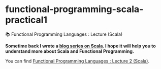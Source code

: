# functional-programming-scala-practical1
📚 Functional Programming Languages : Lecture (Scala)


**Sometime back I wrote a [blog series on Scala](http://renien.com/articles/introduction-to-scala/). I hope it will help you to understand more about Scala and Functional Programming.**

You can find [Functional Programming Languages : Lecture 2 (Scala)](https://github.com/Renien/functional-programming-scala-practical2).
